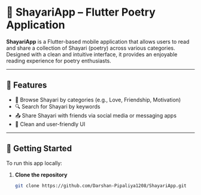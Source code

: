 # 📝 ShayariApp – Flutter Poetry Application

**ShayariApp** is a Flutter-based mobile application that allows users to read and share a collection of Shayari (poetry) across various categories. Designed with a clean and intuitive interface, it provides an enjoyable reading experience for poetry enthusiasts.

---

## 📱 Features

- 📖 Browse Shayari by categories (e.g., Love, Friendship, Motivation)
- 🔍 Search for Shayari by keywords
- 📤 Share Shayari with friends via social media or messaging apps
- 🎨 Clean and user-friendly UI

---

## 🚀 Getting Started

To run this app locally:

1. **Clone the repository**
   ```bash
   git clone https://github.com/Darshan-Pipaliya1208/ShayariApp.git
